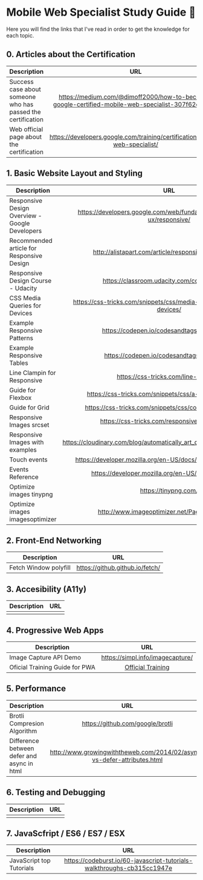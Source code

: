 # Mobile Web Specialist Study Guide 🚀

Here you will find the links that I've read in order to get the knowledge for each topic.


## 0. Articles about the Certification

| Description   | URL           | 
| ------------- |:-------------:| 
| Success case about someone who has passed the certification | https://medium.com/@dimoff2000/how-to-become-google-certified-mobile-web-specialist-307f62cb91a3 | 
| Web official page about the certification | https://developers.google.com/training/certification/mobile-web-specialist/ |



## 1. Basic Website Layout and Styling

| Description   | URL           | 
| ------------- |:-------------:| 
| Responsive Design Overview - Google Developers | https://developers.google.com/web/fundamentals/design-and-ux/responsive/ | 
| Recommended article for Responsive Design | http://alistapart.com/article/responsive-web-design/ |
| Responsive Design Course - Udacity | https://classroom.udacity.com/courses/ud893 |
| CSS Media Queries for Devices | https://css-tricks.com/snippets/css/media-queries-for-standard-devices/ |
| Example Responsive Patterns | https://codepen.io/codesandtags/pen/yvmpeQ |
| Example Responsive Tables | https://codepen.io/codesandtags/pen/XErZrb |
| Line Clampin for Responsive | https://css-tricks.com/line-clampin/ |
| Guide for Flexbox | https://css-tricks.com/snippets/css/a-guide-to-flexbox/ |
| Guide for Grid | https://css-tricks.com/snippets/css/complete-guide-grid/ |
| Responsive Images srcset | https://css-tricks.com/responsive-images-css/ |
| Responsive Images with examples | https://cloudinary.com/blog/automatically_art_directed_responsive_images |
| Touch events | https://developer.mozilla.org/en-US/docs/Web/API/Touch_events |
| Events Reference | https://developer.mozilla.org/en-US/docs/Web/Events |
| Optimize images tinypng | https://tinypng.com/ |
| Optimize images imagesoptimizer | http://www.imageoptimizer.net/Pages/Home.aspx |

## 2. Front-End Networking 
| Description   | URL           | 
| ------------- |:-------------:| 
| Fetch Window polyfill | https://github.github.io/fetch/ |

## 3. Accesibility (A11y)
| Description   | URL           | 
| ------------- |:-------------:| 
|  |  |

## 4. Progressive Web Apps
| Description   | URL           | 
| ------------- |:-------------:| 
| Image Capture API Demo | https://simpl.info/imagecapture/ |
| Oficial Training Guide for PWA | [Official Training](https://codelabs.developers.google.com/codelabs/pwa-fetch/index.html?index=..%2F..dev-pwa-training#0) |


## 5. Performance

| Description   | URL           | 
| ------------- |:-------------:| 
| Brotli Compresion Algorithm | https://github.com/google/brotli |
| Difference between defer and async in html | http://www.growingwiththeweb.com/2014/02/async-vs-defer-attributes.html |

## 6. Testing and Debugging
| Description   | URL           | 
| ------------- |:-------------:| 
|  |  |


## 7. JavaScfript / ES6 / ES7 / ESX

| Description   | URL           | 
| ------------- |:-------------:| 
| JavaScript top Tutorials | https://codeburst.io/60-javascript-tutorials-walkthroughs-cb315cc1947e |



